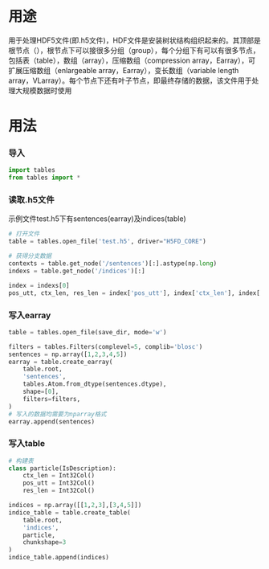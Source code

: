 # 用途

用于处理HDF5文件(即.h5文件)，HDF文件是安装树状结构组织起来的。其顶部是根节点（），根节点下可以接很多分组（group），每个分组下有可以有很多节点，包括表（table），数组（array），压缩数组（compression array，Earray），可扩展压缩数组（enlargeable array，Earray），变长数组（variable length array，VLarray）。每个节点下还有叶子节点，即最终存储的数据，该文件用于处理大规模数据时使用



# 用法

### 导入

``` python
import tables
from tables import *
```



### 读取.h5文件

示例文件test.h5下有sentences(earray)及indices(table)

``` python
# 打开文件
table = tables.open_file('test.h5', driver="H5FD_CORE")

# 获得分支数据
contexts = table.get_node('/sentences')[:].astype(np.long)
indexs = table.get_node('/indices')[:]

index = indexs[0]
pos_utt, ctx_len, res_len = index['pos_utt'], index['ctx_len'], index['res_len']
```



### 写入earray

``` python
table = tables.open_file(save_dir, mode='w')

filters = tables.Filters(complevel=5, complib='blosc')
sentences = np.array([1,2,3,4,5])
earray = table.create_earray(
    table.root,
    'sentences',
    tables.Atom.from_dtype(sentences.dtype),
    shape=[0],
    filters=filters,
)
# 写入的数据均需要为nparray格式
earray.append(sentences)
```



### 写入table

``` python
# 构建表
class particle(IsDescription):
    ctx_len = Int32Col()
    pos_utt = Int32Col()
    res_len = Int32Col()

indices = np.array([[1,2,3],[3,4,5]])
indice_table = table.create_table(
    table.root,
    'indices',
    particle,
    chunkshape=3
)
indice_table.append(indices)
```



